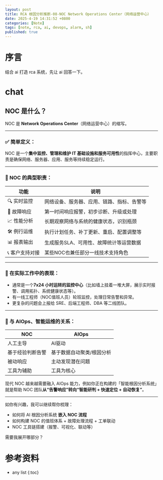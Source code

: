 ```yaml
---
layout: post
title: RCA 根因分析推断-08-NOC Network Operations Center（网络运营中心）
date: 2025-4-19 14:31:52 +0800
categories: [Note]
tags: [note, rca, ai, devops, alarm, sh]
published: true
---
```


# 序言

结合 ai 打造 rca 系统，先让 ai 回答一下。


# chat

## NOC 是什么？

NOC 是 **Network Operations Center**（网络运营中心）的缩写。

---

### ✅ 简单定义：

NOC 是一个**集中监控、管理和维护 IT 基础设施和服务可用性**的指挥中心，主要职责是确保网络、服务器、应用、服务等持续稳定运行。

---

### 📡 NOC 的典型职责：

| 功能        | 说明                    |
| --------- | --------------------- |
| 🔍 实时监控   | 网络设备、服务器、应用、链路、指标、告警等 |
| 🚨 故障响应   | 第一时间响应报警，初步诊断、升级或处理   |
| 📈 性能分析   | 长期观察网络与系统的健康状态，识别瓶颈   |
| 🛠️ 例行运维  | 执行计划任务、补丁更新、重启、配置调整等  |
| 📊 报表输出   | 生成服务SLA、可用性、故障统计等运营数据 |
| 📞 客户支持对接 | 某些NOC也兼任部分一线技术支持角色    |

---

### 🏢 在实际工作中的表现：

* 通常是一个**7x24 小时运转的监控中心**（比如墙上挂着一堆大屏，展示实时报警、调用拓扑、系统健康状态等）。
* 有一线工程师（NOC值班人员）轮班监控，处理日常告警和异常。
* 更复杂的问题会上报给 SRE、后端工程师、DBA 等二线团队。

---

### 🤖 与 AIOps、智能运维的关系：

| NOC      | AIOps         |
| -------- | ------------- |
| 人工主导     | AI驱动          |
| 基于经验判断告警 | 基于数据自动聚类/根因分析 |
| 被动响应     | 主动发现潜在问题      |
| 工具为辅助    | 工具为核心         |

现代 NOC 越来越需要融入 AIOps 能力，例如你正在构建的「智能根因分析系统」就是帮助 NOC 团队**从“告警响应”转向“智能研判 + 快速定位 + 自动恢复”**。

---

如你有兴趣，我可以继续帮你梳理：

* 如何将 AI 根因分析系统 **嵌入 NOC 流程**
* 如何构建 NOC 的值班体系 + 故障处理流程 + 工单联动
* NOC 工具链搭建（报警、可视化、联动等）

需要我展开哪部分？




# 参考资料


* any list
{:toc}